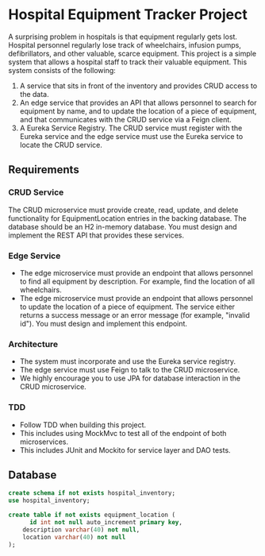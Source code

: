 # Hospital Equipment Tracker Project

A surprising problem in hospitals is that equipment regularly gets lost. Hospital personnel regularly lose track of wheelchairs, infusion pumps, defibrillators, and other valuable, scarce equipment. This project is a simple system that allows a hospital staff to track their valuable equipment. This system consists of the following:

1. A service that sits in front of the inventory and provides CRUD access to the data.
2. An edge service that provides an API that allows personnel to search for equipment by name, and to update the location of a piece of equipment, and that communicates with the CRUD service via a Feign client.
3. A Eureka Service Registry. The CRUD service must register with the Eureka service and the edge service must use the Eureka service to locate the CRUD service.

## Requirements

### CRUD Service

The CRUD microservice must provide create, read, update, and delete functionality for EquipmentLocation entries in the backing database. The database should be an H2 in-memory database. You must design and implement the REST API that provides these services.

### Edge Service

- The edge microservice must provide an endpoint that allows personnel to find all equipment by description. For example, find the location of all wheelchairs.
- The edge microservice must provide an endpoint that allows personnel to update the location of a piece of equipment. The service either returns a success message or an error message (for example, "invalid id"). You must design and implement this endpoint.

### Architecture

- The system must incorporate and use the Eureka service registry.
- The edge service must use Feign to talk to the CRUD microservice.
- We highly encourage you to use JPA for database interaction in the CRUD microservice.

### TDD

- Follow TDD when building this project.
- This includes using MockMvc to test all of the endpoint of both microservices.
- This includes JUnit and Mockito for service layer and DAO tests.

## Database

```sql
create schema if not exists hospital_inventory;
use hospital_inventory;

create table if not exists equipment_location (
	  id int not null auto_increment primary key,
    description varchar(40) not null,
    location varchar(40) not null
);
```

